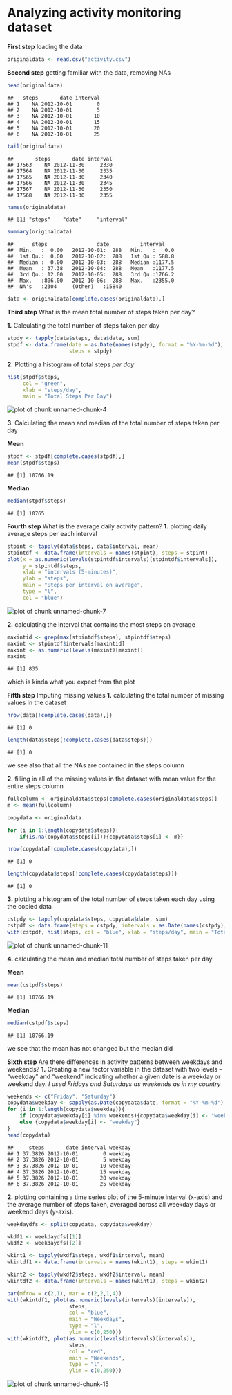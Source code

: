 Analyzing activity monitoring dataset
=====================================


**First step** loading the data

```r
originaldata <- read.csv("activity.csv")
```

**Second step** getting familiar with the data, removing NAs

```r
head(originaldata)
```

```
##   steps       date interval
## 1    NA 2012-10-01        0
## 2    NA 2012-10-01        5
## 3    NA 2012-10-01       10
## 4    NA 2012-10-01       15
## 5    NA 2012-10-01       20
## 6    NA 2012-10-01       25
```

```r
tail(originaldata)
```

```
##       steps       date interval
## 17563    NA 2012-11-30     2330
## 17564    NA 2012-11-30     2335
## 17565    NA 2012-11-30     2340
## 17566    NA 2012-11-30     2345
## 17567    NA 2012-11-30     2350
## 17568    NA 2012-11-30     2355
```

```r
names(originaldata)
```

```
## [1] "steps"    "date"     "interval"
```

```r
summary(originaldata)
```

```
##      steps                date          interval     
##  Min.   :  0.00   2012-10-01:  288   Min.   :   0.0  
##  1st Qu.:  0.00   2012-10-02:  288   1st Qu.: 588.8  
##  Median :  0.00   2012-10-03:  288   Median :1177.5  
##  Mean   : 37.38   2012-10-04:  288   Mean   :1177.5  
##  3rd Qu.: 12.00   2012-10-05:  288   3rd Qu.:1766.2  
##  Max.   :806.00   2012-10-06:  288   Max.   :2355.0  
##  NA's   :2304     (Other)   :15840
```

```r
data <- originaldata[complete.cases(originaldata),]
```

**Third step** What is the mean total number of steps taken per day?

**1.** Calculating the total number of steps taken per day

```r
stpdy <- tapply(data$steps, data$date, sum)
stpdf <- data.frame(date = as.Date(names(stpdy), format = "%Y-%m-%d"),
                    steps = stpdy)
```
**2.** Plotting a histogram of total steps *per day*

```r
hist(stpdf$steps, 
     col = "green",
     xlab = "steps/day",
     main = "Total Steps Per Day")
```

![plot of chunk unnamed-chunk-4](figure/unnamed-chunk-4-1.png)



**3.** Calculating the mean and median of the total number of steps taken per day

**Mean**

```r
stpdf <- stpdf[complete.cases(stpdf),]
mean(stpdf$steps)
```

```
## [1] 10766.19
```
**Median**

```r
median(stpdf$steps)
```

```
## [1] 10765
```


**Fourth step** What is the average daily activity pattern?
**1.** plotting daily average steps per each interval

```r
stpint <- tapply(data$steps, data$interval, mean)
stpintdf <- data.frame(intervals = names(stpint), steps = stpint)
plot(x = as.numeric(levels(stpintdf$intervals)[stpintdf$intervals]),
     y = stpintdf$steps,
     xlab = "intervals (5-minutes)",
     ylab = "steps",
     main = "Steps per interval on average",
     type = "l",
     col = "blue")
```

![plot of chunk unnamed-chunk-7](figure/unnamed-chunk-7-1.png)


**2.** calculating the interval that contains the most steps on average

```r
maxintid <- grep(max(stpintdf$steps), stpintdf$steps)
maxint <- stpintdf$intervals[maxintid]
maxint <- as.numeric(levels(maxint)[maxint])
maxint
```

```
## [1] 835
```
which is kinda what you expect from the plot


**Fifth step** Imputing missing values
**1.** calculating the total number of missing values in the dataset

```r
nrow(data[!complete.cases(data),])
```

```
## [1] 0
```

```r
length(data$steps[!complete.cases(data$steps)])
```

```
## [1] 0
```
we see also that all the NAs are contained in the steps column

**2.** filling in all of the missing values in the dataset with mean value for the entire steps column

```r
fullcolumn <- originaldata$steps[complete.cases(originaldata$steps)]
m <- mean(fullcolumn)

copydata <- originaldata

for (i in 1:length(copydata$steps)){
    if(is.na(copydata$steps[i])){copydata$steps[i] <- m}}

nrow(copydata[!complete.cases(copydata),])
```

```
## [1] 0
```

```r
length(copydata$steps[!complete.cases(copydata$steps)])
```

```
## [1] 0
```

**3.** plotting a histogram of the total number of steps taken each day using the copied data 

```r
cstpdy <- tapply(copydata$steps, copydata$date, sum)
cstpdf <- data.frame(steps = cstpdy, intervals = as.Date(names(cstpdy), format = "%Y-%m-%d"))
with(cstpdf, hist(steps, col = "blue", xlab = "steps/day", main = "Total Steps Per Day"))
```

![plot of chunk unnamed-chunk-11](figure/unnamed-chunk-11-1.png)

**4.** calculating the mean and median total number of steps taken per day

**Mean**

```r
mean(cstpdf$steps)
```

```
## [1] 10766.19
```

**Median**

```r
median(cstpdf$steps)
```

```
## [1] 10766.19
```
we see that the mean has not changed but the median did

**Sixth step** Are there differences in activity patterns between weekdays and weekends?
**1.** Creating a new factor variable in the dataset with two levels – “weekday” and “weekend” indicating whether a given date is a weekday or weekend day.
*I used Fridays and Saturdays as weekends as in my country*


```r
weekends <- c("Friday", "Saturday")
copydata$weekday <- sapply(as.Date(copydata$date, format = "%Y-%m-%d"), weekdays)
for (i in 1:length(copydata$weekday)){
    if (copydata$weekday[i] %in% weekends){copydata$weekday[i] <- "weekend"}
    else {copydata$weekday[i] <- "weekday"}
}
head(copydata)
```

```
##     steps       date interval weekday
## 1 37.3826 2012-10-01        0 weekday
## 2 37.3826 2012-10-01        5 weekday
## 3 37.3826 2012-10-01       10 weekday
## 4 37.3826 2012-10-01       15 weekday
## 5 37.3826 2012-10-01       20 weekday
## 6 37.3826 2012-10-01       25 weekday
```
**2.** plotting containing a time series plot of the 5-minute interval (x-axis) and the average number of steps taken, averaged across all weekday days or weekend days (y-axis).

```r
weekdaydfs <- split(copydata, copydata$weekday)

wkdf1 <- weekdaydfs[[1]]
wkdf2 <- weekdaydfs[[2]]

wkint1 <- tapply(wkdf1$steps, wkdf1$interval, mean)
wkintdf1 <- data.frame(intervals = names(wkint1), steps = wkint1)

wkint2 <- tapply(wkdf2$steps, wkdf2$interval, mean)
wkintdf2 <- data.frame(intervals = names(wkint1), steps = wkint2)

par(mfrow = c(2,1), mar = c(2,2,1,4))
with(wkintdf1, plot(as.numeric(levels(intervals)[intervals]), 
                    steps, 
                    col = "blue", 
                    main = "Weekdays", 
                    type = "l",
                    ylim = c(0,250)))
with(wkintdf2, plot(as.numeric(levels(intervals)[intervals]), 
                    steps, 
                    col = "red", 
                    main = "Weekends", 
                    type = "l",
                    ylim = c(0,250)))
```

![plot of chunk unnamed-chunk-15](figure/unnamed-chunk-15-1.png)
